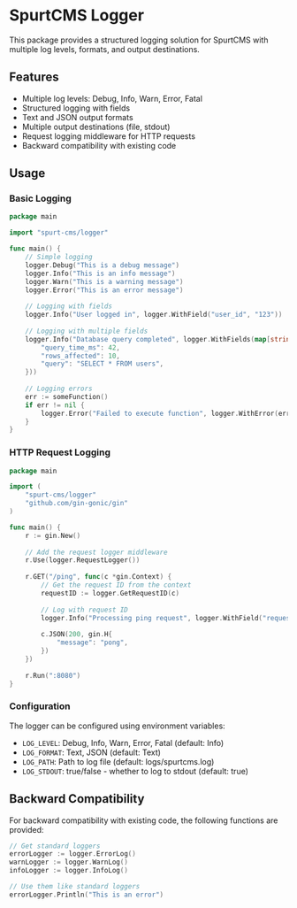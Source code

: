 # SpurtCMS Logger

This package provides a structured logging solution for SpurtCMS with multiple log levels, formats, and output destinations.

## Features

- Multiple log levels: Debug, Info, Warn, Error, Fatal
- Structured logging with fields
- Text and JSON output formats
- Multiple output destinations (file, stdout)
- Request logging middleware for HTTP requests
- Backward compatibility with existing code

## Usage

### Basic Logging

```go
package main

import "spurt-cms/logger"

func main() {
    // Simple logging
    logger.Debug("This is a debug message")
    logger.Info("This is an info message")
    logger.Warn("This is a warning message")
    logger.Error("This is an error message")
    
    // Logging with fields
    logger.Info("User logged in", logger.WithField("user_id", "123"))
    
    // Logging with multiple fields
    logger.Info("Database query completed", logger.WithFields(map[string]any{
        "query_time_ms": 42,
        "rows_affected": 10,
        "query": "SELECT * FROM users",
    }))
    
    // Logging errors
    err := someFunction()
    if err != nil {
        logger.Error("Failed to execute function", logger.WithError(err))
    }
}
```

### HTTP Request Logging

```go
package main

import (
    "spurt-cms/logger"
    "github.com/gin-gonic/gin"
)

func main() {
    r := gin.New()
    
    // Add the request logger middleware
    r.Use(logger.RequestLogger())
    
    r.GET("/ping", func(c *gin.Context) {
        // Get the request ID from the context
        requestID := logger.GetRequestID(c)
        
        // Log with request ID
        logger.Info("Processing ping request", logger.WithField("request_id", requestID))
        
        c.JSON(200, gin.H{
            "message": "pong",
        })
    })
    
    r.Run(":8080")
}
```

### Configuration

The logger can be configured using environment variables:

- `LOG_LEVEL`: Debug, Info, Warn, Error, Fatal (default: Info)
- `LOG_FORMAT`: Text, JSON (default: Text)
- `LOG_PATH`: Path to log file (default: logs/spurtcms.log)
- `LOG_STDOUT`: true/false - whether to log to stdout (default: true)

## Backward Compatibility

For backward compatibility with existing code, the following functions are provided:

```go
// Get standard loggers
errorLogger := logger.ErrorLog()
warnLogger := logger.WarnLog()
infoLogger := logger.InfoLog()

// Use them like standard loggers
errorLogger.Println("This is an error")
```
